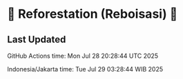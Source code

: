 
# 🌳 Reforestation (Reboisasi) 🌲

## Last Updated

GitHub Actions time: Mon Jul 28 20:28:44 UTC 2025

Indonesia/Jakarta time: Tue Jul 29 03:28:44 WIB 2025
